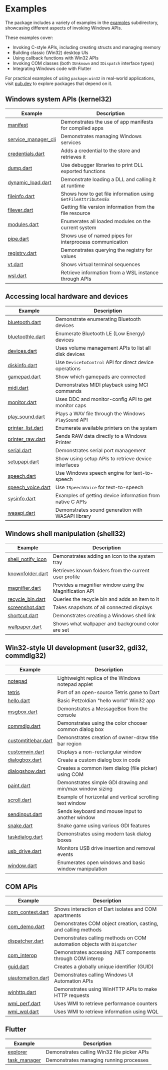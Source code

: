 # Examples

The package includes a variety of examples in the [examples] subdirectory,
showcasing different aspects of invoking Windows APIs.

These examples cover:

- Invoking C-style APIs, including creating structs and managing memory
- Building classic (Win32) desktop UIs
- Using callback functions with Win32 APIs
- Invoking COM classes (both `IUnknown` and `IDispatch` interface types)
- Integrating Windows code with Flutter

For practical examples of using `package:win32` in real-world applications,
visit [pub.dev] to explore packages that depend on it.

[examples]: https://github.com/halildurmus/win32/tree/main/examples
[pub.dev]: https://pub.dev/packages?q=dependency%3Awin32

## Windows system APIs (kernel32)

| Example               | Description                                                   |
| --------------------- | ------------------------------------------------------------- |
| [manifest]            | Demonstrates the use of app manifests for compiled apps       |
| [service_manager_cli] | Demonstrates managing Windows services                        |
| [credentials.dart]    | Adds a credential to the store and retrieves it               |
| [dump.dart]           | Use debugger libraries to print DLL exported functions        |
| [dynamic_load.dart]   | Demonstrate loading a DLL and calling it at runtime           |
| [fileinfo.dart]       | Shows how to get file information using `GetFileAttributesEx` |
| [filever.dart]        | Getting file version information from the file resource       |
| [modules.dart]        | Enumerates all loaded modules on the current system           |
| [pipe.dart]           | Shows use of named pipes for interprocess communication       |
| [registry.dart]       | Demonstrates querying the registry for values                 |
| [vt.dart]             | Shows virtual terminal sequences                              |
| [wsl.dart]            | Retrieve information from a WSL instance through APIs         |

[manifest]: https://github.com/halildurmus/win32/blob/main/examples/manifest
[service_manager_cli]: https://github.com/halildurmus/win32/blob/main/examples/service_manager_cli
[credentials.dart]: https://github.com/halildurmus/win32/blob/main/examples/credentials.dart
[dump.dart]: https://github.com/halildurmus/win32/blob/main/examples/dump.dart
[dynamic_load.dart]: https://github.com/halildurmus/win32/blob/main/examples/dynamic_load.dart
[fileinfo.dart]: https://github.com/halildurmus/win32/blob/main/examples/fileinfo.dart
[filever.dart]: https://github.com/halildurmus/win32/blob/main/examples/filever.dart
[modules.dart]: https://github.com/halildurmus/win32/blob/main/examples/modules.dart
[pipe.dart]: https://github.com/halildurmus/win32/blob/main/examples/pipe.dart
[registry.dart]: https://github.com/halildurmus/win32/blob/main/examples/registry.dart
[vt.dart]: https://github.com/halildurmus/win32/blob/main/examples/vt.dart
[wsl.dart]: https://github.com/halildurmus/win32/blob/main/examples/wsl.dart

## Accessing local hardware and devices

| Example             | Description                                               |
| ------------------- | --------------------------------------------------------- |
| [bluetooth.dart]    | Demonstrate enumerating Bluetooth devices                 |
| [bluetoothle.dart]  | Enumerate Bluetooth LE (Low Energy) devices               |
| [devices.dart]      | Uses volume management APIs to list all disk devices      |
| [diskinfo.dart]     | Use `DeviceIoControl` API for direct device operations    |
| [gamepad.dart]      | Show which gamepads are connected                         |
| [midi.dart]         | Demonstrates MIDI playback using MCI commands             |
| [monitor.dart]      | Uses DDC and monitor-config API to get monitor caps       |
| [play_sound.dart]   | Plays a WAV file through the Windows `PlaySound` API      |
| [printer_list.dart] | Enumerate available printers on the system                |
| [printer_raw.dart]  | Sends RAW data directly to a Windows Printer              |
| [serial.dart]       | Demonstrates serial port management                       |
| [setupapi.dart]     | Show using setup APIs to retrieve device interfaces       |
| [speech.dart]       | Use Windows speech engine for text-to-speech              |
| [speech_voice.dart] | Use `ISpeechVoice` for text-to-speech                     |
| [sysinfo.dart]      | Examples of getting device information from native C APIs |
| [wasapi.dart]       | Demonstrates sound generation with WASAPI library         |

[bluetooth.dart]: https://github.com/halildurmus/win32/blob/main/examples/bluetooth.dart
[bluetoothle.dart]: https://github.com/halildurmus/win32/blob/main/examples/bluetoothle.dart
[devices.dart]: https://github.com/halildurmus/win32/blob/main/examples/devices.dart
[diskinfo.dart]: https://github.com/halildurmus/win32/blob/main/examples/diskinfo.dart
[gamepad.dart]: https://github.com/halildurmus/win32/blob/main/examples/gamepad.dart
[midi.dart]: https://github.com/halildurmus/win32/blob/main/examples/midi.dart
[monitor.dart]: https://github.com/halildurmus/win32/blob/main/examples/monitor.dart
[play_sound.dart]: https://github.com/halildurmus/win32/blob/main/examples/play_sound.dart
[printer_list.dart]: https://github.com/halildurmus/win32/blob/main/examples/printer_list.dart
[printer_raw.dart]: https://github.com/halildurmus/win32/blob/main/examples/printer_raw.dart
[serial.dart]: https://github.com/halildurmus/win32/blob/main/examples/serial.dart
[setupapi.dart]: https://github.com/halildurmus/win32/blob/main/examples/setupapi.dart
[speech.dart]: https://github.com/halildurmus/win32/blob/main/examples/speech.dart
[speech_voice.dart]: https://github.com/halildurmus/win32/blob/main/examples/speech_voice.dart
[sysinfo.dart]: https://github.com/halildurmus/win32/blob/main/examples/sysinfo.dart
[wasapi.dart]: https://github.com/halildurmus/win32/blob/main/examples/wasapi.dart

## Windows shell manipulation (shell32)

| Example             | Description                                             |
| ------------------- | ------------------------------------------------------- |
| [shell_notify_icon] | Demonstrates adding an icon to the system tray          |
| [knownfolder.dart]  | Retrieves known folders from the current user profile   |
| [magnifier.dart]    | Provides a magnifier window using the Magnification API |
| [recycle_bin.dart]  | Queries the recycle bin and adds an item to it          |
| [screenshot.dart]   | Takes snapshots of all connected displays               |
| [shortcut.dart]     | Demonstrates creating a Windows shell link              |
| [wallpaper.dart]    | Shows what wallpaper and background color are set       |

[shell_notify_icon]: https://github.com/halildurmus/win32/blob/main/examples/shell_notify_icon
[knownfolder.dart]: https://github.com/halildurmus/win32/blob/main/examples/knownfolder.dart
[magnifier.dart]: https://github.com/halildurmus/win32/blob/main/examples/magnifier.dart
[recycle_bin.dart]: https://github.com/halildurmus/win32/blob/main/examples/recycle_bin.dart
[screenshot.dart]: https://github.com/halildurmus/win32/blob/main/examples/screenshot.dart
[shortcut.dart]: https://github.com/halildurmus/win32/blob/main/examples/shortcut.dart
[wallpaper.dart]: https://github.com/halildurmus/win32/blob/main/examples/wallpaper.dart

## Win32-style UI development (user32, gdi32, commdlg32)

| Example               | Description                                               |
| --------------------- | --------------------------------------------------------- |
| [notepad]             | Lightweight replica of the Windows notepad applet         |
| [tetris]              | Port of an open-source Tetris game to Dart                |
| [hello.dart]          | Basic Petzoldian "hello world" Win32 app                  |
| [msgbox.dart]         | Demonstrates a MessageBox from the console                |
| [commdlg.dart]        | Demonstrates using the color chooser common dialog box    |
| [customtitlebar.dart] | Demonstrates creation of owner-draw title bar region      |
| [customwin.dart]      | Displays a non-rectangular window                         |
| [dialogbox.dart]      | Create a custom dialog box in code                        |
| [dialogshow.dart]     | Creates a common item dialog (file picker) using COM      |
| [paint.dart]          | Demonstrates simple GDI drawing and min/max window sizing |
| [scroll.dart]         | Example of horizontal and vertical scrolling text window  |
| [sendinput.dart]      | Sends keyboard and mouse input to another window          |
| [snake.dart]          | Snake game using various GDI features                     |
| [taskdialog.dart]     | Demonstrates using modern task dialog boxes               |
| [usb_drive.dart]      | Monitors USB drive insertion and removal events           |
| [window.dart]         | Enumerates open windows and basic window manipulation     |

[notepad]: https://github.com/halildurmus/win32/blob/main/examples/notepad
[tetris]: https://github.com/halildurmus/win32/blob/main/examples/tetris
[hello.dart]: https://github.com/halildurmus/win32/blob/main/examples/hello.dart
[msgbox.dart]: https://github.com/halildurmus/win32/blob/main/examples/msgbox.dart
[commdlg.dart]: https://github.com/halildurmus/win32/blob/main/examples/commdlg.dart
[customtitlebar.dart]: https://github.com/halildurmus/win32/blob/main/examples/customtitlebar.dart
[customwin.dart]: https://github.com/halildurmus/win32/blob/main/examples/customwin.dart
[dialogbox.dart]: https://github.com/halildurmus/win32/blob/main/examples/dialogbox.dart
[dialogshow.dart]: https://github.com/halildurmus/win32/blob/main/examples/dialogshow.dart
[paint.dart]: https://github.com/halildurmus/win32/blob/main/examples/paint.dart
[scroll.dart]: https://github.com/halildurmus/win32/blob/main/examples/scroll.dart
[sendinput.dart]: https://github.com/halildurmus/win32/blob/main/examples/sendinput.dart
[snake.dart]: https://github.com/halildurmus/win32/blob/main/examples/snake.dart
[taskdialog.dart]: https://github.com/halildurmus/win32/blob/main/examples/taskdialog.dart
[usb_drive.dart]: https://github.com/halildurmus/win32/blob/main/examples/usb_drive.dart
[window.dart]: https://github.com/halildurmus/win32/blob/main/examples/window.dart

## COM APIs

| Example             | Description                                                              |
| ------------------- | ------------------------------------------------------------------------ |
| [com_context.dart]  | Shows interaction of Dart isolates and COM apartments                    |
| [com_demo.dart]     | Demonstrates COM object creation, casting, and calling methods           |
| [dispatcher.dart]   | Demonstrates calling methods on COM automation objects with `Dispatcher` |
| [com_interop]       | Demonstrates accessing .NET components through COM interop               |
| [guid.dart]         | Creates a globally unique identifier (GUID)                              |
| [uiautomation.dart] | Demonstrates calling Windows UI Automation APIs                          |
| [winhttp.dart]      | Demonstrates using WinHTTP APIs to make HTTP requests                    |
| [wmi_perf.dart]     | Uses WMI to retrieve performance counters                                |
| [wmi_wql.dart]      | Uses WMI to retrieve information using WQL                               |

[com_context.dart]: https://github.com/halildurmus/win32/blob/main/examples/com_context.dart
[com_demo.dart]: https://github.com/halildurmus/win32/blob/main/examples/com_demo.dart
[dispatcher.dart]: https://github.com/halildurmus/win32/blob/main/examples/dispatcher.dart
[com_interop]: https://github.com/halildurmus/win32/blob/main/examples/dotnet_interop
[guid.dart]: https://github.com/halildurmus/win32/blob/main/examples/guid.dart
[uiautomation.dart]: https://github.com/halildurmus/win32/blob/main/examples/uiautomation.dart
[winhttp.dart]: https://github.com/halildurmus/win32/blob/main/examples/winhttp.dart
[wmi_perf.dart]: https://github.com/halildurmus/win32/blob/main/examples/wmi_perf.dart
[wmi_wql.dart]: https://github.com/halildurmus/win32/blob/main/examples/wmi_wql.dart

## Flutter

| Example        | Description                                 |
| -------------- | ------------------------------------------- |
| [explorer]     | Demonstrates calling Win32 file picker APIs |
| [task_manager] | Demonstrates managing running processes     |

[explorer]: https://github.com/halildurmus/win32/blob/main/examples/explorer
[task_manager]: https://github.com/halildurmus/win32/blob/main/examples/task_manager
